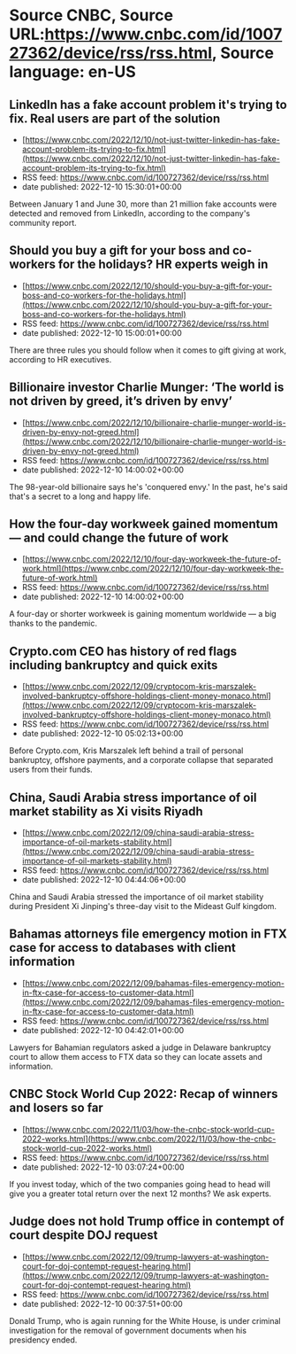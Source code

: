 # Source CNBC, Source URL:https://www.cnbc.com/id/100727362/device/rss/rss.html, Source language: en-US

## LinkedIn has a fake account problem it's trying to fix. Real users are part of the solution
 - [https://www.cnbc.com/2022/12/10/not-just-twitter-linkedin-has-fake-account-problem-its-trying-to-fix.html](https://www.cnbc.com/2022/12/10/not-just-twitter-linkedin-has-fake-account-problem-its-trying-to-fix.html)
 - RSS feed: https://www.cnbc.com/id/100727362/device/rss/rss.html
 - date published: 2022-12-10 15:30:01+00:00

Between January 1 and June 30, more than 21 million fake accounts were detected and removed from LinkedIn, according to the company's community report.

## Should you buy a gift for your boss and co-workers for the holidays? HR experts weigh in
 - [https://www.cnbc.com/2022/12/10/should-you-buy-a-gift-for-your-boss-and-co-workers-for-the-holidays.html](https://www.cnbc.com/2022/12/10/should-you-buy-a-gift-for-your-boss-and-co-workers-for-the-holidays.html)
 - RSS feed: https://www.cnbc.com/id/100727362/device/rss/rss.html
 - date published: 2022-12-10 15:00:01+00:00

There are three rules you should follow when it comes to gift giving at work, according to HR executives.

## Billionaire investor Charlie Munger: ‘The world is not driven by greed, it’s driven by envy’
 - [https://www.cnbc.com/2022/12/10/billionaire-charlie-munger-world-is-driven-by-envy-not-greed.html](https://www.cnbc.com/2022/12/10/billionaire-charlie-munger-world-is-driven-by-envy-not-greed.html)
 - RSS feed: https://www.cnbc.com/id/100727362/device/rss/rss.html
 - date published: 2022-12-10 14:00:02+00:00

The 98-year-old billionaire says he's 'conquered envy.' In the past, he's said that's a secret to a long and happy life.

## How the four-day workweek gained momentum — and could change the future of work
 - [https://www.cnbc.com/2022/12/10/four-day-workweek-the-future-of-work.html](https://www.cnbc.com/2022/12/10/four-day-workweek-the-future-of-work.html)
 - RSS feed: https://www.cnbc.com/id/100727362/device/rss/rss.html
 - date published: 2022-12-10 14:00:02+00:00

A four-day or shorter workweek is gaining momentum worldwide — a big thanks to the pandemic.

## Crypto.com CEO has history of red flags including bankruptcy and quick exits
 - [https://www.cnbc.com/2022/12/09/cryptocom-kris-marszalek-involved-bankruptcy-offshore-holdings-client-money-monaco.html](https://www.cnbc.com/2022/12/09/cryptocom-kris-marszalek-involved-bankruptcy-offshore-holdings-client-money-monaco.html)
 - RSS feed: https://www.cnbc.com/id/100727362/device/rss/rss.html
 - date published: 2022-12-10 05:02:13+00:00

Before Crypto.com, Kris Marszalek left behind a trail of personal bankruptcy, offshore payments, and a corporate collapse that separated users from their funds.

## China, Saudi Arabia stress importance of oil market stability as Xi visits Riyadh
 - [https://www.cnbc.com/2022/12/09/china-saudi-arabia-stress-importance-of-oil-markets-stability.html](https://www.cnbc.com/2022/12/09/china-saudi-arabia-stress-importance-of-oil-markets-stability.html)
 - RSS feed: https://www.cnbc.com/id/100727362/device/rss/rss.html
 - date published: 2022-12-10 04:44:06+00:00

China and Saudi Arabia stressed the importance of oil market stability during President Xi Jinping's three-day visit to the Mideast Gulf kingdom.

## Bahamas attorneys file emergency motion in FTX case for access to databases with client information
 - [https://www.cnbc.com/2022/12/09/bahamas-files-emergency-motion-in-ftx-case-for-access-to-customer-data.html](https://www.cnbc.com/2022/12/09/bahamas-files-emergency-motion-in-ftx-case-for-access-to-customer-data.html)
 - RSS feed: https://www.cnbc.com/id/100727362/device/rss/rss.html
 - date published: 2022-12-10 04:42:01+00:00

Lawyers for Bahamian regulators asked a judge in Delaware bankruptcy court to allow them access to FTX data so they can locate assets and information.

## CNBC Stock World Cup 2022: Recap of winners and losers so far
 - [https://www.cnbc.com/2022/11/03/how-the-cnbc-stock-world-cup-2022-works.html](https://www.cnbc.com/2022/11/03/how-the-cnbc-stock-world-cup-2022-works.html)
 - RSS feed: https://www.cnbc.com/id/100727362/device/rss/rss.html
 - date published: 2022-12-10 03:07:24+00:00

If you invest today, which of the two companies going head to head will give you a greater total return over the next 12 months? We ask experts.

## Judge does not hold Trump office in contempt of court despite DOJ request
 - [https://www.cnbc.com/2022/12/09/trump-lawyers-at-washington-court-for-doj-contempt-request-hearing.html](https://www.cnbc.com/2022/12/09/trump-lawyers-at-washington-court-for-doj-contempt-request-hearing.html)
 - RSS feed: https://www.cnbc.com/id/100727362/device/rss/rss.html
 - date published: 2022-12-10 00:37:51+00:00

Donald Trump, who is again running for the White House, is under criminal investigation for the removal of government documents when his presidency ended.
